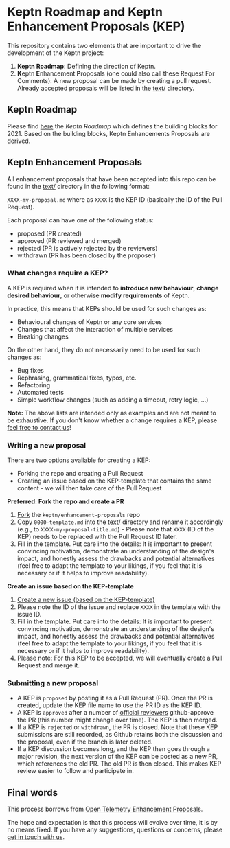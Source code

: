 # Keptn Roadmap and Keptn Enhancement Proposals (KEP)

This repository contains two elements that are important to drive the development of the Keptn project:
1. **Keptn Roadmap**: Defining the direction of Keptn.
1. **K**eptn **E**nhancement **P**roposals (one could also call these Request For Comments): A new proposal can be made by creating a pull request. Already accepted proposals will be listed in the [text/](text/) directory.

## Keptn Roadmap

Please find [here](./roadmap) the *Keptn Roadmap* which defines the building blocks for 2021. Based on the building blocks, Keptn Enhancements Proposals are derived. 

## Keptn Enhancement Proposals

All enhancement proposals that have been accepted into this repo can be found in the [text/](text/) directory in the following format:

`XXXX-my-proposal.md` where as `XXXX` is the KEP ID (basically the ID of the Pull Request).

Each proposal can have one of the following status:

* proposed (PR created)
* approved (PR reviewed and merged)
* rejected (PR is actively rejected by the reviewers)
* withdrawn (PR has been closed by the proposer)

### What changes require a KEP?

A KEP is required when it is intended to **introduce new behaviour**, **change desired behaviour**, or otherwise **modify requirements** of Keptn.

In practice, this means that KEPs should be used for such changes as:

* Behavioural changes of Keptn or any core services
* Changes that affect the interaction of multiple services
* Breaking changes

On the other hand, they do not necessarily need to be used for such changes as:

* Bug fixes
* Rephrasing, grammatical fixes, typos, etc.
* Refactoring
* Automated tests
* Simple workflow changes (such as adding a timeout, retry logic, ...)

**Note:** The above lists are intended only as examples and are not meant to be exhaustive. If you don't know whether a change requires a KEP, please [feel free to contact us](https://github.com/keptn/community)!

### Writing a new proposal

There are two options available for creating a KEP:

* Forking the repo and creating a Pull Request
* Creating an issue based on the KEP-template that contains the same content - we will then take care of the Pull Request

**Preferred: Fork the repo and create a PR**

1. [Fork](https://help.github.com/en/articles/fork-a-repo) the `keptn/enhancement-proposals` repo
1. Copy `0000-template.md` into the [text/](text/) directory and rename it accordingly (e.g., to `XXXX-my-proposal-title.md`) - Please note that `XXXX` (ID of the KEP) needs to be replaced with the Pull Request ID later.
1. Fill in the template. Put care into the details: It is important to present convincing motivation, demonstrate an understanding of the design's impact, and honestly assess the drawbacks and potential alternatives (feel free to adapt the template to your likings, if you feel that it is necessary or if it helps to improve readability).

**Create an issue based on the KEP-template**

1. [Create a new issue (based on the KEP-template)](https://github.com/keptn/enhancement-proposals/issues/new?assignees=&template=keptn-enhancement-proposal.md&title=KEP%20XXXX:%20Replace%20this%20with%20your%20awesome%20KEP%20title)
1. Please note the ID of the issue and replace `XXXX` in the template with the issue ID.
1. Fill in the template. Put care into the details: It is important to present convincing motivation, demonstrate an understanding of the design's impact, and honestly assess the drawbacks and potential alternatives (feel free to adapt the template to your likings, if you feel that it is necessary or if it helps to improve readability).
1. Please note: For this KEP to be accepted, we will eventually create a Pull Request and merge it.

### Submitting a new proposal

* A KEP is `proposed` by posting it as a Pull Request (PR). Once the PR is created, update the KEP file name to use the PR ID as the KEP ID.
* A KEP is `approved` after a number of [official reviewers](CODEOWNERS) github-approve the PR (this number might change over time). The KEP is then merged.
* If a KEP is `rejected` or `withdrawn`, the PR is closed. Note that these KEP submissions are still recorded, as Github retains both the discussion and the proposal, even if the branch is later deleted.
* If a KEP discussion becomes long, and the KEP then goes through a major revision, the next version of the KEP can be posted as a new PR, which references the old PR. The old PR is then closed. This makes KEP review easier to follow and participate in.

## Final words

This process borrows from [Open Telemetry Enhancement Proposals](https://github.com/open-telemetry/oteps).

The hope and expectation is that this process will evolve over time, it is by no means fixed.
If you have any suggestions, questions or concerns, please [get in touch with us](https://github.com/keptn/community).

